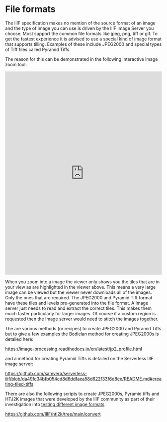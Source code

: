 # File formats

The IIIF specification makes no mention of the source format of an image and the type of image you can use is driven by the IIIF Image Server you choose. Most support the common file formats like jpeg, png, tiff or gif. To get the fastest experience it is advised to use a special kind of image format that supports tilling. Examples of these include JPEG2000 and special types of Tiff files called Pyramid Tiffs. 

The reason for this can be demonstrated in the following interactive image zoom tool:

<iframe width="100%" height="652" frameborder="0"
  src="https://observablehq.com/embed/@allmaps/tile-pyramid?cells=viz"></iframe>

When you zoom into a image the viewer only shows you the tiles that are in your view as are highlighted in the viewer above. This means a very large image can be viewed but the viewer never downloads all of the images. Only the ones that are required. The JPEG2000 and Pyramid Tiff format have these tiles and levels pre-generated into the file format. A Image server just needs to read and extract the correct tiles. This makes them much faster particularly for larger images. Of course if a custom region is requested then the Image server would need to stitch the images together. 

The are various methods (or recipes) to create JPEG2000 and Pyramid Tiffs but to give a few examples the Bodleian method for creating JPEG2000s is detailed here:

https://image-processing.readthedocs.io/en/latest/jp2_profile.html

and a method for creating Pyramid Tiffs is detailed on the Serverless IIIF image server:

https://github.com/samvera/serverless-iiif/blob/da49fc34bfb054cd8d6ddfaea58d622f33f6d8ee/README.md#creating-tiled-tiffs

There are also the following scripts to create JPEG2000s, Pyramid tiffs and HTJ2K images that were developed by the IIIF community as part of their investigation into [testing different image formats](https://journal.code4lib.org/articles/17596). 

https://github.com/IIIF/htj2k/tree/main/convert